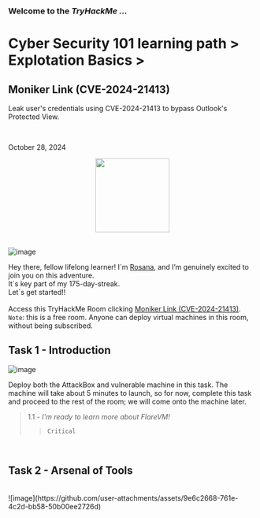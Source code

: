 <h3> Welcome to the <em>TryHackMe ...</em></h3>
<h1>Cyber Security 101 learning path > Explotation Basics ></h1 >
<h2>Moniker Link (CVE-2024-21413)</h2>
<p>Leak user's credentials using CVE-2024-21413 to bypass Outlook's Protected View.</p><br>
<p>October 28, 2024<br></p>

<div style="display: flex; justify-content: center; align-items: center;">
    <img src="https://github.com/user-attachments/assets/ade11aaa-de0b-49bf-92b7-d1259c644256" width="150px" height="150px"/>
</div>
<br>

![image](https://github.com/user-attachments/assets/5839accf-c415-4ffc-9104-5896fc789146)

<p>Hey there, fellow lifelong learner! I´m <a href="https://www.linkedin.com/in/rosanafssantos/">Rosana</a>, and I’m genuinely excited to join you on this adventure.<br>
It´s key part of my 175-day-streak.<br>Let´s get started!!<br><br>
Access this TryHackMe Room clicking <a href="https://tryhackme.com/r/room/monikerlink">Moniker Link (CVE-2024-21413)</a>.<br>
<code>Note</code>: this is a free room. Anyone can deploy virtual machines in this room, without being subscribed.</p>

<h2>Task 1 - Introduction</h2>

![image](https://github.com/user-attachments/assets/67d21245-5dd2-40b1-972c-5b96e16d5fd6)

<p>Deploy both the AttackBox and vulnerable machine in this task. The machine will take about 5 minutes to launch, so for now, complete this task and proceed to the rest of the room; we will come onto the machine later.</p>

> 1.1 - <em>I'm ready to learn more about FlareVM!</em><br>
>> <code>Critical</code><br>
<p><br></p>


<h2>Task 2 - Arsenal of Tools</h2>
<br>
![image](https://github.com/user-attachments/assets/9e6c2668-761e-4c2d-bb58-50b00ee2726d)


